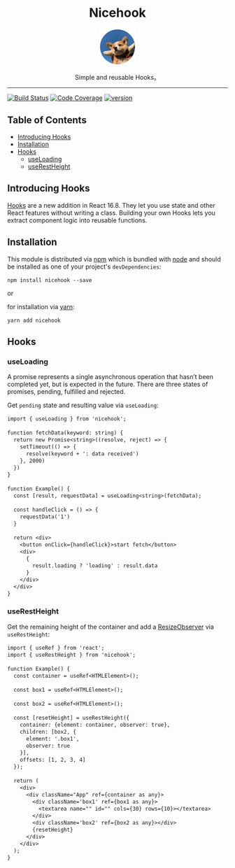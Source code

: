 <div align="center">
  <h1>Nicehook</h1>

  <a href="https://github.com/robot12580">
    <img
      width="80"
      alt="robot12580"
      src="./material/dog2.png"
    />
  </a>

  <p>Simple and reusable Hooks。</p>
</div>
<hr />
<!-- prettier-ignore-start -->

[![Build Status][build-badge]][build]
[![Code Coverage][coverage-badge]][coverage]
[![version][version-badge]][package]

## Table of Contents

- [Introducing Hooks](#introducing-hooks)
- [Installation](#installation)
- [Hooks](#hooks)
  - [useLoading](#useloading)
  - [useRestHeight](#userestheight)

## Introducing Hooks

[Hooks][hooks] are a new addition in React 16.8. They let you use state and other React features without writing a class.
Building your own Hooks lets you extract component logic into reusable functions.

## Installation

This module is distributed via [npm][npm] which is bundled with [node][node] and
should be installed as one of your project's `devDependencies`:
```
npm install nicehook --save
```
or

for installation via [yarn][yarn]:
```
yarn add nicehook
```


## Hooks

### useLoading

A promise represents a single asynchronous operation that hasn’t been completed yet, but is expected in the future. There are three states of promises, pending, fulfilled and rejected.

Get `pending` state and resulting value via `useLoading`:
```tsx
import { useLoading } from 'nicehook';

function fetchData(keyword: string) {
  return new Promise<string>((resolve, reject) => {
    setTimeout(() => {
      resolve(keyword + ': data received')
    }, 2000)
  })
}

function Example() {
  const [result, requestData] = useLoading<string>(fetchData);

  const handleClick = () => {
    requestData('1')
  }

  return <div>
    <button onClick={handleClick}>start fetch</button>
    <div>
      {
        result.loading ? 'loading' : result.data
      }
    </div>
  </div>
}

```

### useRestHeight

Get the remaining height of the container and add a [ResizeObserver][resize-observer] via `useRestHeight`:

```tsx
import { useRef } from 'react';
import { useRestHeight } from 'nicehook';

function Example() {
  const container = useRef<HTMLElement>();

  const box1 = useRef<HTMLElement>();

  const box2 = useRef<HTMLElement>();

  const [resetHeight] = useRestHeight({
    container: {element: container, observer: true},
    children: [box2, {
      element: '.box1',
      observer: true
    }],
    offsets: [1, 2, 3, 4]
  });

  return (
    <div>
      <div className="App" ref={container as any}>
        <div className='box1' ref={box1 as any}>
          <textarea name="" id="" cols={30} rows={10}></textarea>
        </div>
        <div className='box2' ref={box2 as any}></div>
        {resetHeight}
      </div>
    </div>
  );
}
```


[npm]: https://www.npmjs.com/
[yarn]: https://classic.yarnpkg.com
[node]: https://nodejs.org
[build-badge]:https://img.shields.io/github/workflow/status/nicehook/validate?logo=github&style=flat-square
[build]: https://github.com/robot12580/nicehook/actions/workflows/ci.yml/badge.svg
[coverage]: https://coveralls.io/repos/github/robot12580/nicehook/badge.svg?branch=master
[coverage-badge]: https://img.shields.io/codecov/c/github/nicehook.svg?style=flat-square
[coverage]: https://coveralls.io/repos/github/robot12580/nicehook/badge.svg?branch=master
[version-badge]: https://img.shields.io/npm/v/nicehook.svg?style=flat-square
[package]: https://www.npmjs.com/package/nicehook
[hooks]: https://react.docschina.org/docs/hooks-custom.html
[resize-observer]: https://developer.mozilla.org/zh-CN/docs/Web/API/ResizeObserver